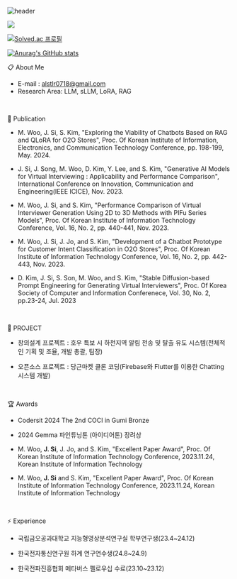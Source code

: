 ![header](https://capsule-render.vercel.app/api?type=waving&color=gradient&customColorList=10&height=200&text=SIX&fontSize=50&animation=twinkling&fontAlign=68&fontAlignY=36)

<!--
**MINSIX/MINSIX** is a ✨ _special_ ✨ repository because its `README.md` (this file) appears on your GitHub profile.
-->

<img src="https://img.shields.io/badge/C++-00599C?style=flat-square&logo=C%2B%2B&logoColor=white"/>

[![Solved.ac 프로필](http://mazassumnida.wtf/api/generate_badge?boj=alstlr0718)](https://solved.ac/alstlr0718)

[![Anurag's GitHub stats](https://github-readme-stats.vercel.app/api?username=MINSIX)](https://github.com/anuraghazra/github-readme-stats)



:clipboard: About Me
- E-mail : alstlr0718@gmail.com
- Research Area: LLM, sLLM, LoRA, RAG

 </br>
 
:book: Publication

- M. Woo, J. Si, S. Kim, "Exploring the Viability of Chatbots Based on RAG and QLoRA for O2O Stores", Proc. Of Korean Institute of Information, Electronics, and Communication Technology Conference, pp. 198-199, May. 2024.

- J. Si, J. Song, M. Woo, D. Kim, Y. Lee, and S. Kim, "Generative AI Models for Virtual Interviewing : Applicability and Performance Comparison", International Conference on Innovation, Communication and Engineering(IEEE ICICE), Nov. 2023.

- M. Woo, J. Si, and S. Kim, "Performance Comparison of Virtual Interviewer Generation Using 2D to 3D Methods with PIFu Series Models", Proc. Of Korean Institute of Information Technology Conference, Vol. 16, No. 2, pp. 440-441, Nov. 2023.

- M. Woo, J. Si, J. Jo, and S. Kim, "Development of a Chatbot Prototype for Customer Intent Classification in O2O Stores", Proc. Of Korean Institute of Information Technology Conference, Vol. 16, No. 2, pp. 442-443, Nov. 2023.

- D. Kim, J. Si, S. Son, M. Woo, and S. Kim, "Stable Diffusion-based Prompt Engineering for Generating Virtual Interviewers", Proc. Of Korea Society of Computer and Information Conferenece, Vol. 30, No. 2, pp.23-24, Jul. 2023


</br>

:two_men_holding_hands: PROJECT

- 창의설계 프로젝트 : 호우 특보 시 하천지역 알림 전송 및 탈출 유도 시스템(전체적인 기획 및 조율, 개발 총괄, 팀장)

- 오픈소스 프로젝트 : 당근마켓 클론 코딩(Firebase와 Flutter를 이용한 Chatting 시스템 개발)

</br>

:trophy: Awards

- Codersit 2024 The 2nd COCI in Gumi Bronze

- 2024 Gemma 파인튜닝톤 (아이디어톤) 장려상
 
- M. Woo, **J. Si**, J. Jo, and S. Kim, "Excellent Paper Award",  Proc. Of Korean Institute of Information Technology Conference, 2023.11.24, Korean Institute of Information Technology
  
- M. Woo, **J. Si** and S. Kim, "Excellent Paper Award",  Proc. Of Korean Institute of Information Technology Conference, 2023.11.24, Korean Institute of Information Technology  

</br>

⚡ Experience

- 국립금오공과대학교 지능형영상분석연구실 학부연구생(23.4~24.12)

- 한국전자통신연구원 하계 연구연수생(24.8~24.9)

- 한국전파진흥협회 메타버스 펠로우십 수료(23.10~23.12)
